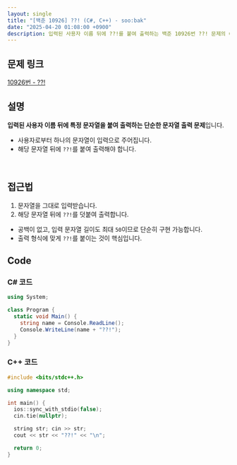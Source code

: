 ```yaml
---
layout: single
title: "[백준 10926] ??! (C#, C++) - soo:bak"
date: "2025-04-20 01:08:00 +0900"
description: 입력된 사용자 이름 뒤에 ??!를 붙여 출력하는 백준 10926번 ??! 문제의 C# 및 C++ 풀이 및 해설
---
```


## 문제 링크
[10926번 - ??!](https://www.acmicpc.net/problem/10926)

## 설명
**입력된 사용자 이름 뒤에 특정 문자열을 붙여 출력하는 단순한 문자열 출력 문제**입니다.
<br>

- 사용자로부터 하나의 문자열이 입력으로 주어집니다.
- 해당 문자열 뒤에 `??!`를 붙여 출력해야 합니다.
<br>

## 접근법

1. 문자열을 그대로 입력받습니다.
2. 해당 문자열 뒤에 `??!`를 덧붙여 출력합니다.

- 공백이 없고, 입력 문자열 길이도 최대 `50`이므로 단순히 구현 가능합니다.
- 출력 형식에 맞게 `??!`를 붙이는 것이 핵심입니다.

## Code

### C# 코드
```csharp
using System;

class Program {
  static void Main() {
    string name = Console.ReadLine();
    Console.WriteLine(name + "??!");
  }
}
```

### C++ 코드
```cpp
#include <bits/stdc++.h>

using namespace std;

int main() {
  ios::sync_with_stdio(false);
  cin.tie(nullptr);

  string str; cin >> str;
  cout << str << "??!" << "\n";

  return 0;
}
```
